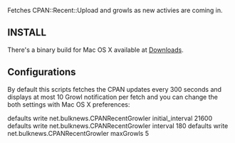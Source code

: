 
Fetches CPAN::Recent::Upload and growls as new activies are coming in.

## INSTALL

There's a binary build for Mac OS X available at [Downloads](http://github.com/maluco/cpan-recent-growler.pl/downloads).

## Configurations

By default this scripts fetches the CPAN updates every 300 seconds and displays at most 10 Growl notification per fetch and you can change the both settings with Mac OS X preferences:

defaults write net.bulknews.CPANRecentGrowler initial_interval 21600
defaults write net.bulknews.CPANRecentGrowler interval 180
defaults write net.bulknews.CPANRecentGrowler maxGrowls 5


